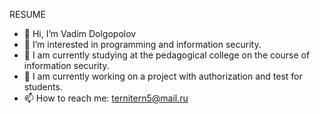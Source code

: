 RESUME

- 👋 Hi, I’m Vadim Dolgopolov
- 👀 I’m interested in programming and information security.
- 💼 I am currently studying at the pedagogical college on the course of information security.
- 💞️ I am currently working on a project with authorization and test for students.
- 📫 How to reach me: ternitern5@mail.ru
 
<!---
begottten/begottten is a ✨ special ✨ repository because its `README.md` (this file) appears on your GitHub profile.
You can click the Preview link to take a look at your changes.
--->
